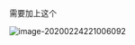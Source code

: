 需要加上这个

![image-20200224221006092](C:\Users\Artificial\AppData\Roaming\Typora\typora-user-images\image-20200224221006092.png)